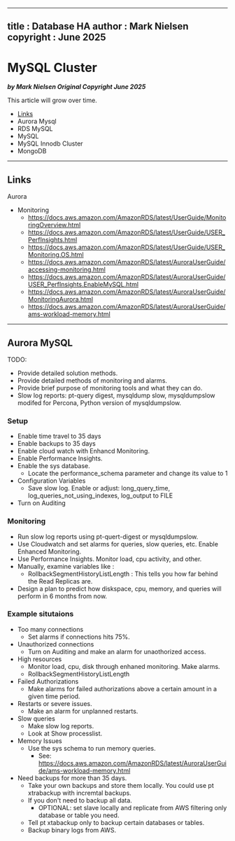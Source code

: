 
---
title : Database HA
author : Mark Nielsen
copyright : June 2025 
---


MySQL Cluster
==============================

_**by Mark Nielsen
Original Copyright June 2025**_

This article will grow over time. 

* [Links](#links)
* Aurora Mysql
* RDS MySQL
* MySQL
* MySQL Innodb Cluster
* MongoDB


* * *
<a name=Links></a>Links
-----
Aurora
* Monitoring
    * https://docs.aws.amazon.com/AmazonRDS/latest/UserGuide/MonitoringOverview.html
    * https://docs.aws.amazon.com/AmazonRDS/latest/UserGuide/USER_PerfInsights.html
    * https://docs.aws.amazon.com/AmazonRDS/latest/UserGuide/USER_Monitoring.OS.html
    * https://docs.aws.amazon.com/AmazonRDS/latest/AuroraUserGuide/accessing-monitoring.html
    * https://docs.aws.amazon.com/AmazonRDS/latest/AuroraUserGuide/USER_PerfInsights.EnableMySQL.html
    * https://docs.aws.amazon.com/AmazonRDS/latest/AuroraUserGuide/MonitoringAurora.html
    * https://docs.aws.amazon.com/AmazonRDS/latest/AuroraUserGuide/ams-workload-memory.html
* * *
<a name=a></a>Aurora MySQL
-----
TODO:
* Provide detailed solution methods.
* Provide detailed methods of monitoring and alarms.
* Provide brief purpose of monitoring tools and what they can do. 
* Slow log reports: pt-query digest, mysqldump slow, mysqldumpslow modifed for Percona,
   Python version of mysqldumpslow. 

### Setup
* Enable time travel to 35 days
* Enable backups to 35 days
* Enable cloud watch with Enhancd Monitoring.
* Enable Performance Insights.
* Enable the sys database.
     * Locate the performance_schema parameter and change its value to 1
*  Configuration Variables
    * Save slow log. Enable or adjust: long_query_time, log_queries_not_using_indexes,
          log_output to FILE
* Turn on Auditing	  

### Monitoring
* Run slow log reports using pt-quert-digest or mysqldumpslow.
* Use Cloudwatch and set alarms for queries, slow queries, etc. Enable Enhanced Monitoring. 
* Use Performance Insights. Monitor load, cpu activity, and other. 
* Manually, examine variables like :
    * RollbackSegmentHistoryListLength : This tells you how far behind the Read Replicas are. 
* Design a plan to predict how diskspace, cpu, memory, and queries will perform in 6 months from now. 

### Example situtaions
* Too many connections
    * Set alarms if connections hits 75%. 
* Unauthorized connections
    * Turn on Auditing and make an alarm for unaothorized access.
* High resources
    * Monitor load, cpu, disk through enhaned monitoring. Make alarms.
    * RollbackSegmentHistoryListLength
* Failed Authorizations
    * Make alarms for failed authorizations above a certain amount in a given time period.
* Restarts or severe issues.
    * Make an alarm for unplanned restarts.
* Slow queries
    * Make slow log reports.
    * Look at Show processlist.
* Memory Issues
    * Use the sys schema to run memory queries.
        * See: https://docs.aws.amazon.com/AmazonRDS/latest/AuroraUserGuide/ams-workload-memory.html
* Need backups for more than 35 days.
    * Take your own backups and store them locally. You could use pt xtrabackup with incremtal backups.
    * If you don't need to backup all data.
        * OPTIONAL: set slave locally and replicate from AWS filtering only database or table you need.
	* Tell pt xtabackup only to backup certain databases or tables.
    * Backup binary logs from AWS. 